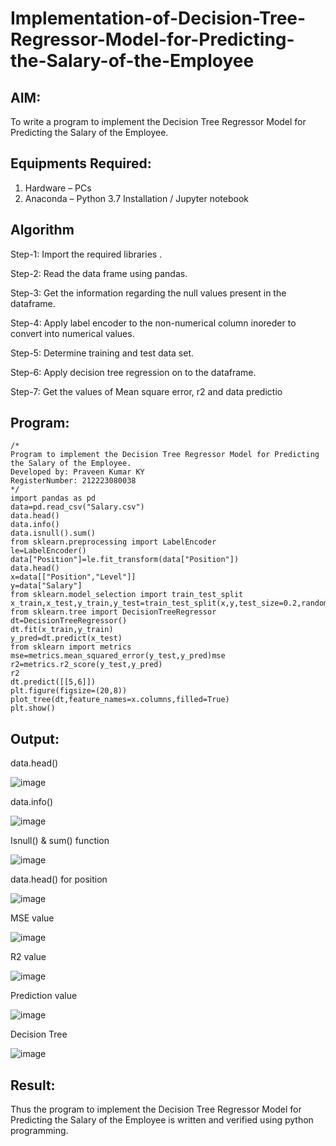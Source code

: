 # Implementation-of-Decision-Tree-Regressor-Model-for-Predicting-the-Salary-of-the-Employee

## AIM:
To write a program to implement the Decision Tree Regressor Model for Predicting the Salary of the Employee.

## Equipments Required:
1. Hardware – PCs
2. Anaconda – Python 3.7 Installation / Jupyter notebook

## Algorithm
Step-1:
Import the required libraries .

Step-2:
Read the data frame using pandas.

Step-3:
Get the information regarding the null values present in the dataframe.

Step-4:
Apply label encoder to the non-numerical column inoreder to convert into numerical values.

Step-5:
Determine training and test data set.

Step-6:
Apply decision tree regression on to the dataframe.

Step-7:
Get the values of Mean square error, r2 and data predictio

## Program:
```
/*
Program to implement the Decision Tree Regressor Model for Predicting the Salary of the Employee.
Developed by: Praveen Kumar KY
RegisterNumber: 212223080038
*/
import pandas as pd
data=pd.read_csv("Salary.csv")
data.head()
data.info()
data.isnull().sum()
from sklearn.preprocessing import LabelEncoder
le=LabelEncoder()
data["Position"]=le.fit_transform(data["Position"])
data.head()
x=data[["Position","Level"]]
y=data["Salary"]
from sklearn.model_selection import train_test_split
x_train,x_test,y_train,y_test=train_test_split(x,y,test_size=0.2,random_state=2)
from sklearn.tree import DecisionTreeRegressor
dt=DecisionTreeRegressor()
dt.fit(x_train,y_train)
y_pred=dt.predict(x_test)
from sklearn import metrics
mse=metrics.mean_squared_error(y_test,y_pred)mse
r2=metrics.r2_score(y_test,y_pred)
r2
dt.predict([[5,6]])
plt.figure(figsize=(20,8))
plot_tree(dt,feature_names=x.columns,filled=True)
plt.show()
```

## Output:
data.head()

![image](https://github.com/MOHAMEDFARIKH2/Implementation-of-Decision-Tree-Regressor-Model-for-Predicting-the-Salary-of-the-Employee/assets/168570140/4983a6fd-c626-4d01-8077-23d05a53b382)


data.info()

![image](https://github.com/MOHAMEDFARIKH2/Implementation-of-Decision-Tree-Regressor-Model-for-Predicting-the-Salary-of-the-Employee/assets/168570140/f4df8708-4b46-49fc-bbd3-66660e2dfa84)


Isnull() & sum() function

![image](https://github.com/MOHAMEDFARIKH2/Implementation-of-Decision-Tree-Regressor-Model-for-Predicting-the-Salary-of-the-Employee/assets/168570140/2e2bad2c-fb83-4b28-89f6-300b8266ac9a)

data.head() for position

![image](https://github.com/MOHAMEDFARIKH2/Implementation-of-Decision-Tree-Regressor-Model-for-Predicting-the-Salary-of-the-Employee/assets/168570140/6ad21881-bd9d-4345-9a3d-e67c5aaeda42)


MSE value

![image](https://github.com/MOHAMEDFARIKH2/Implementation-of-Decision-Tree-Regressor-Model-for-Predicting-the-Salary-of-the-Employee/assets/168570140/f75a937a-2f64-440c-9875-d1dbe524676c)


R2 value

![image](https://github.com/MOHAMEDFARIKH2/Implementation-of-Decision-Tree-Regressor-Model-for-Predicting-the-Salary-of-the-Employee/assets/168570140/3a6369fa-d35d-4659-a688-f1d6323a4b5c)


Prediction value

![image](https://github.com/MOHAMEDFARIKH2/Implementation-of-Decision-Tree-Regressor-Model-for-Predicting-the-Salary-of-the-Employee/assets/168570140/6ca9b89b-5cc6-47f8-b12c-144d4bf340d2)

Decision Tree

![image](https://github.com/MOHAMEDFARIKH2/Implementation-of-Decision-Tree-Regressor-Model-for-Predicting-the-Salary-of-the-Employee/assets/168570140/eef2b471-4215-4e80-869d-29a41ff4c052)


## Result:
Thus the program to implement the Decision Tree Regressor Model for Predicting the Salary of the Employee is written and verified using python programming.

